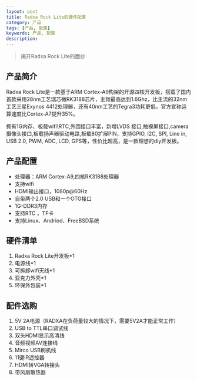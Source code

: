 ```yaml
---
layout: post
title: Radxa Rock Lite的硬件配置
category: 产品
tags: [产品, 配置]
keywords: 产品, 配置
description: 
---
```

> 揭开Radxa Rock Lite的面纱

## 产品简介  
                      
Radxa Rock Lite是一款基于ARM Cortex-A9构架的开源四核开发板，搭载了国内首款采用28nm工艺瑞芯微RK3188芯片，主频最高达到1.6Ghz，比主流的32nm工艺三星Exynos 4412处理器，还有40nm工艺的Tegra3功耗更低，官方宣称运算速度比Cortex-A7提升35%。

拥有1G内存、板载wifi\RTC,外围接口丰富，新增LVDS 接口,触摸屏接口,camera 摄像头接口,板载扬声器驱动电路,板载80扩展PIN，支持GPIO, I2C, SPI, Line in, USB 2.0, PWM, ADC, LCD, GPS等，性价比超高，是一款理想的diy开发板。
  
## 产品配置   
                     
- 处理器：ARM Cortex-A9,四核RK3188处理器
- 支持wifi
- HDMI输出接口，1080p@60Hz
- 自带两个2.0 USB和一个OTG接口
- 1G-DDR3内存
- 支持RTC ，TF卡
- 支持Linux、Andriod、FreeBSD系统

## 硬件清单                        
1. Radxa Rock Lite开发板*1
2. 电源线*1
3. 可拆卸wifi天线*1
4. 亚克力外壳*1
5. 环保外包装*1


## 配件选购  
                      
1. 5V 2A电源（RADXA在负荷量较大的情况下，需要5V2A才能正常工作）
2. USB to TTL串口调试线 
3. 双头HDMI显示高清线
4. 音频视频AV连接线
5. Mirco USB刷机线
6. 11键IR遥控器
7. HDMI转VGA转接头
8. 带风扇散热器
